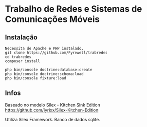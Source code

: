 
Trabalho de Redes e Sistemas de Comunicações Móveis
============================


Instalação
------------
    Necessita de Apache e PHP instalado.
    git clone https://github.com/Fyrewell/trabredes
    cd trabredes
    composer install

    php bin/console doctrine:database:create
    php bin/console doctrine:schema:load
    php bin/console fixture:load

Infos
----

Baseado no modelo Silex - Kitchen Sink Edition
https://github.com/lyrixx/Silex-Kitchen-Edition

Utiliza Silex Framework.
Banco de dados sqlite.
